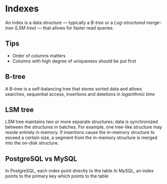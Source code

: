# Indexes

An index is a data structure — typically a _B-tree_ or a _Log-structured merge-tree (LSM tree)_ — that allows for faster read queries.

## Tips

- Order of columns matters
- Columns with high degree of uniqueness should be put first

## B-tree
A B-tree is a self-balancing tree that stores sorted data and allows searches, sequential access, insertions and deletions in _logarithmic time_

## LSM tree
LSM tree maintains two or more separate structures; data is synchronized between the structures in batches. For example, one tree-like structure may reside entirely in memory. If insertions cause the in-memory structure to exceed a certain size, a segment from the in-memory structure is merged into the on-disk structure.

## PostgreSQL vs MySQL

In PostgreSQL, each index point directly to the table
In MySQL, an index points to the primary key which points to the table

